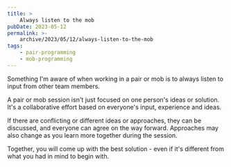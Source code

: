 ```yaml
---
title: >
    Always listen to the mob
pubDate: 2023-05-12
permalink: >-
    archive/2023/05/12/always-listen-to-the-mob
tags:
    - pair-programming
    - mob-programming
---
```


Something I'm aware of when working in a pair or mob is to always listen to input from other team members.

A pair or mob session isn't just focused on one person's ideas or solution. It's a collaborative effort based on everyone's input, experience and ideas.

If there are conflicting or different ideas or approaches, they can be discussed, and everyone can agree on the way forward. Approaches may also change as you learn more together during the session.

Together, you will come up with the best solution - even if it's different from what you had in mind to begin with.
